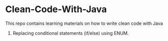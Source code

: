 # Clean-Code-With-Java
This repo contains learning materials on how to write clean code with Java

1. Replacing conditional statements (if/else) using ENUM.
